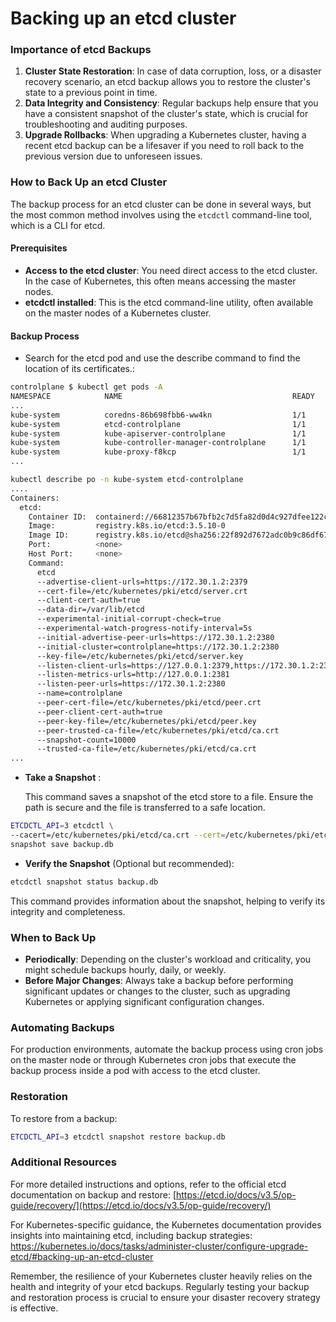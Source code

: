 # Backing up an etcd cluster

### Importance of etcd Backups

1. **Cluster State Restoration**: In case of data corruption, loss, or a disaster recovery scenario, an etcd backup allows you to restore the cluster's state to a previous point in time.
2. **Data Integrity and Consistency**: Regular backups help ensure that you have a consistent snapshot of the cluster's state, which is crucial for troubleshooting and auditing purposes.
3. **Upgrade Rollbacks**: When upgrading a Kubernetes cluster, having a recent etcd backup can be a lifesaver if you need to roll back to the previous version due to unforeseen issues.

### How to Back Up an etcd Cluster

The backup process for an etcd cluster can be done in several ways, but the most common method involves using the `etcdctl` command-line tool, which is a CLI for etcd. 

#### Prerequisites

- **Access to the etcd cluster**: You need direct access to the etcd cluster. In the case of Kubernetes, this often means accessing the master nodes.
- **etcdctl installed**: This is the etcd command-line utility, often available on the master nodes of a Kubernetes cluster.

#### Backup Process

- Search for the etcd pod and use the describe command to find the location of its certificates.:

```bash
controlplane $ kubectl get pods -A
NAMESPACE            NAME                                      READY   STATUS    RESTARTS      AGE
...
kube-system          coredns-86b698fbb6-ww4kn                  1/1     Running   1 (38m ago)   13d
kube-system          etcd-controlplane                         1/1     Running   2 (38m ago)   13d
kube-system          kube-apiserver-controlplane               1/1     Running   2 (38m ago)   13d
kube-system          kube-controller-manager-controlplane      1/1     Running   2 (38m ago)   13d
kube-system          kube-proxy-f8kcp                          1/1     Running   2 (38m ago)   13d
...
```

```bash
kubectl describe po -n kube-system etcd-controlplane
....
Containers:
  etcd:
    Container ID:  containerd://66812357b67bfb2c7d5fa82d0d4c927dfee122cf8d8aac6089652cf7b2f7f972
    Image:         registry.k8s.io/etcd:3.5.10-0
    Image ID:      registry.k8s.io/etcd@sha256:22f892d7672adc0b9c86df67792afdb8b2dc08880f49f669eaaa59c47d7908c2
    Port:          <none>
    Host Port:     <none>
    Command:
      etcd
      --advertise-client-urls=https://172.30.1.2:2379
      --cert-file=/etc/kubernetes/pki/etcd/server.crt
      --client-cert-auth=true
      --data-dir=/var/lib/etcd
      --experimental-initial-corrupt-check=true
      --experimental-watch-progress-notify-interval=5s
      --initial-advertise-peer-urls=https://172.30.1.2:2380
      --initial-cluster=controlplane=https://172.30.1.2:2380
      --key-file=/etc/kubernetes/pki/etcd/server.key
      --listen-client-urls=https://127.0.0.1:2379,https://172.30.1.2:2379
      --listen-metrics-urls=http://127.0.0.1:2381
      --listen-peer-urls=https://172.30.1.2:2380
      --name=controlplane
      --peer-cert-file=/etc/kubernetes/pki/etcd/peer.crt
      --peer-client-cert-auth=true
      --peer-key-file=/etc/kubernetes/pki/etcd/peer.key
      --peer-trusted-ca-file=/etc/kubernetes/pki/etcd/ca.crt
      --snapshot-count=10000
      --trusted-ca-file=/etc/kubernetes/pki/etcd/ca.crt
...
```


- **Take a Snapshot** :

  This command saves a snapshot of the etcd store to a file. Ensure the path is secure and the file is transferred to a safe location.

```bash
ETCDCTL_API=3 etcdctl \
--cacert=/etc/kubernetes/pki/etcd/ca.crt --cert=/etc/kubernetes/pki/etcd/server.crt --key=/etc/kubernetes/pki/etcd/server.key \
snapshot save backup.db
```


- **Verify the Snapshot** (Optional but recommended):

```bash
etcdctl snapshot status backup.db
```

   This command provides information about the snapshot, helping to verify its integrity and completeness.

### When to Back Up

- **Periodically**: Depending on the cluster's workload and criticality, you might schedule backups hourly, daily, or weekly.
- **Before Major Changes**: Always take a backup before performing significant updates or changes to the cluster, such as upgrading Kubernetes or applying significant configuration changes.

### Automating Backups

For production environments, automate the backup process using cron jobs on the master node or through Kubernetes cron jobs that execute the backup process inside a pod with access to the etcd cluster.

### Restoration

To restore from a backup:

```bash
ETCDCTL_API=3 etcdctl snapshot restore backup.db
```

### Additional Resources

For more detailed instructions and options, refer to the official etcd documentation on backup and restore: [https://etcd.io/docs/v3.5/op-guide/recovery/](https://etcd.io/docs/v3.5/op-guide/recovery/)

For Kubernetes-specific guidance, the Kubernetes documentation provides insights into maintaining etcd, including backup strategies: [https://kubernetes.io/docs/tasks/administer-cluster/configure-upgrade-etcd/#backing-up-an-etcd-cluster
](https://kubernetes.io/docs/tasks/administer-cluster/configure-upgrade-etcd/#backing-up-an-etcd-cluster)

Remember, the resilience of your Kubernetes cluster heavily relies on the health and integrity of your etcd backups. Regularly testing your backup and restoration process is crucial to ensure your disaster recovery strategy is effective.
